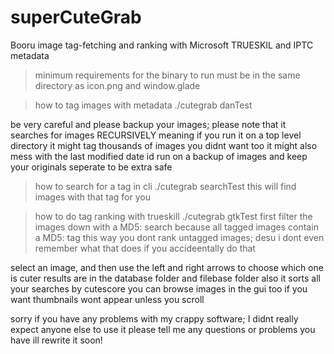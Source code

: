 # superCuteGrab
Booru image tag-fetching and ranking with Microsoft TRUESKIL and IPTC metadata
>minimum requirements for the binary to run
must be in the same directory as icon.png and window.glade

>how to tag images with metadata
./cutegrab danTest <location of images>

be very careful and please backup your images; please note that it searches for images RECURSIVELY meaning if you run it on a top level directory it might tag thousands of images you didnt want too
it might also mess with the last modified date
id run on a backup of images and keep your originals seperate to be extra safe

>how to search for a tag in cli
./cutegrab searchTest <location> <tag>
this will find images with that tag for you

>how to do tag ranking with trueskill
./cutegrab gtkTest <location>
first filter the images down with a MD5: search because all tagged images contain a MD5: tag
this way you dont rank untagged images; desu i dont even remember what that does if you accideentally do that

select an image, and then use the left and right arrows to choose which one is cuter
results are in the database folder and filebase folder
also it sorts all your searches by cutescore
you can browse images in the gui too if you want
thumbnails wont appear unless you scroll

sorry if you have any problems with my crappy software; I didnt really expect anyone else to use it
please tell me any questions or problems you have
ill rewrite it soon!
